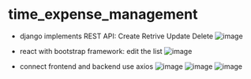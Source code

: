 ﻿# time_expense_management
- django implements REST API: Create Retrive Update Delete
  ![image](https://user-images.githubusercontent.com/77596290/201259800-e459b7c3-2e3b-4cda-89aa-7b00d71ab147.png)

- react with bootstrap framework: edit the list
  ![image](https://user-images.githubusercontent.com/77596290/201795517-0fb73b39-afc9-497f-aea9-fa3f7b395311.png)
  
 - connect frontend and backend use axios
   ![image](https://user-images.githubusercontent.com/77596290/202337952-25cf6bfd-a443-415f-8d92-2168cc6aec9d.png)
   ![image](https://user-images.githubusercontent.com/77596290/202338037-940a9ea8-91c4-448c-a44e-d425f28a48d0.png)
   ![image](https://user-images.githubusercontent.com/77596290/202338086-932a6c60-5ffc-432a-8f43-5b84b76e8ca3.png)

